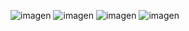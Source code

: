 ![imagen](https://github.com/user-attachments/assets/e9449642-ebae-44c2-882d-8f31335716de)
![imagen](https://github.com/user-attachments/assets/704080bb-0276-4f18-b347-a25e5ad9e6ee)
![imagen](https://github.com/user-attachments/assets/23e09fc7-6c43-40a0-bb66-b4e225b05e59)
![imagen](https://github.com/user-attachments/assets/801dd6f8-79a9-4827-bd58-2d72cb3a3649)
